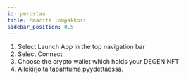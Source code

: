```yaml
---
id: perustaa
title: Määritä lompakkosi
sidebar_position: 0.5
---
```


1. Select Launch App in the top navigation bar
2. Select Connect
3. Choose the crypto wallet which holds your DEGEN NFT
4. Allekirjoita tapahtuma pyydettäessä.
